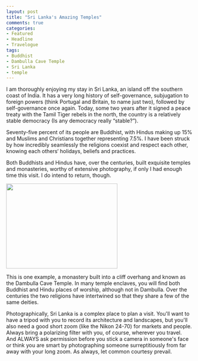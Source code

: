 ```yaml
---
layout: post
title: "Sri Lanka's Amazing Temples"
comments: true
categories:
- Featured
- Headline
- Travelogue
tags:
- Buddhist
- Dambulla Cave Temple
- Sri Lanka
- temple
---
```

I am thoroughly enjoying my stay in Sri Lanka, an island off the southern coast of India. It has a very long history of self-governance, subjugation to foreign powers (think Portugal and Britain, to name just two), followed by self-governance once again. Today, some two years after it signed a peace treaty with the Tamil Tiger rebels in the north, the country is a relatively stable democracy (Is any democracy really “stable?”).

Seventy-five percent of its people are Buddhist, with Hindus making up 15% and Muslims and Christians together representing 7.5%. I have been struck by how incredibly seamlessly the religions coexist and respect each other, knowing each others‘ holidays, beliefs and practices.

Both Buddhists and Hindus have, over the centuries, built exquisite temples and monasteries, worthy of extensive photography, if only I had enough time this visit. I do intend to return, though.

<a href="http://blog.lesterpickerphoto.com/wp-content/uploads/2012/04/A0018543.jpg"><img class="alignnone size-medium wp-image-2080" title="A0018543" src="http://blog.lesterpickerphoto.com/wp-content/uploads/2012/04/A0018543-300x229.jpg" alt="" width="300" height="229" /></a>

This is one example, a monastery built into a cliff overhang and known as the Dambulla Cave Temple. In many temple enclaves, you will find both Buddhist and Hindu places of worship, although not in Dambulla. Over the centuries the two religions have intertwined so that they share a few of the same deities.

Photographically, Sri Lanka is a complex place to plan a visit. You'll want to have a tripod with you to record its architecture and landscapes, but you'll also need a good short zoom (like the Nikon 24-70) for markets and people. Always bring a polarizing filter with you, of course, wherever you travel. And ALWAYS ask permission before you stick a camera in someone's face or think you are smart by photographing someone surreptitiously from far away with your long zoom. As always, let common courtesy prevail.